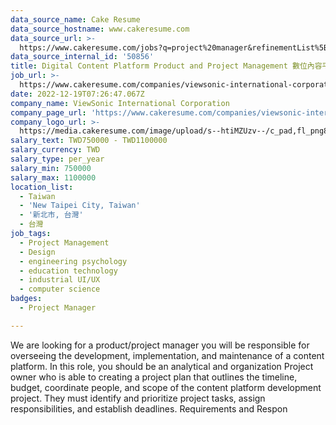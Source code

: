 ```yaml
---
data_source_name: Cake Resume
data_source_hostname: www.cakeresume.com
data_source_url: >-
  https://www.cakeresume.com/jobs?q=project%20manager&refinementList%5Blang_name%5D%5B0%5D=English&refinementList%5Bsalary_type%5D=per_year&range%5Bsalary_range%5D%5Bmin%5D=1000000&page=2
data_source_internal_id: '50856'
title: Digital Content Platform Product and Project Management 數位內容平台產品專案管理師
job_url: >-
  https://www.cakeresume.com/companies/viewsonic-international-corporation/jobs/digital-content-platform-PM
date: 2022-12-19T07:26:47.067Z
company_name: ViewSonic International Corporation
company_page_url: 'https://www.cakeresume.com/companies/viewsonic-international-corporation'
company_logo_url: >-
  https://media.cakeresume.com/image/upload/s--htiMZUzv--/c_pad,fl_png8,h_200,w_200/v1655364380/tbpy1o9a5dyoftd0j1kc.png
salary_text: TWD750000 - TWD1100000
salary_currency: TWD
salary_type: per_year
salary_min: 750000
salary_max: 1100000
location_list:
  - Taiwan
  - 'New Taipei City, Taiwan'
  - '新北市, 台灣'
  - 台灣
job_tags:
  - Project Management
  - Design
  - engineering psychology
  - education technology
  - industrial UI/UX
  - computer science
badges:
  - Project Manager

---
```


We are looking for a product/project manager you will be responsible for overseeing the development, implementation, and maintenance of a content platform. In this role, you should be an analytical and organization Project owner who is able to creating a project plan that outlines the timeline, budget, coordinate people, and scope of the content platform development project. They must identify and prioritize project tasks, assign responsibilities, and establish deadlines. Requirements and Respon